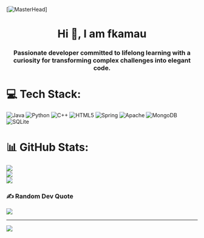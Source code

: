[![MasterHead](https://static.wixstatic.com/media/32ba91_e60a49c85b8f42cf8c884317ffc1f08d~mv2.gif)]
<h1 align="center">Hi 👋, I am fkamau</h1>
<h3 align="center">Passionate developer committed to lifelong learning with a curiosity for transforming complex challenges into elegant code.</h3>

# 💻 Tech Stack:
![Java](https://img.shields.io/badge/java-%23ED8B00.svg?style=plastic&logo=openjdk&logoColor=white) ![Python](https://img.shields.io/badge/python-3670A0?style=plastic&logo=python&logoColor=ffdd54) ![C++](https://img.shields.io/badge/c++-%2300599C.svg?style=plastic&logo=c%2B%2B&logoColor=white) ![HTML5](https://img.shields.io/badge/html5-%23E34F26.svg?style=plastic&logo=html5&logoColor=white) ![Spring](https://img.shields.io/badge/spring-%236DB33F.svg?style=plastic&logo=spring&logoColor=white) ![Apache](https://img.shields.io/badge/apache-%23D42029.svg?style=plastic&logo=apache&logoColor=white) ![MongoDB](https://img.shields.io/badge/MongoDB-%234ea94b.svg?style=plastic&logo=mongodb&logoColor=white) ![SQLite](https://img.shields.io/badge/sqlite-%2307405e.svg?style=plastic&logo=sqlite&logoColor=white)
# 📊 GitHub Stats:
![](https://github-readme-stats.vercel.app/api?username=fkamau1&theme=dark&hide_border=true&include_all_commits=true&count_private=true)<br/>
![](https://github-readme-streak-stats.herokuapp.com/?user=fkamau1&theme=dark&hide_border=true)<br/>
![](https://github-readme-stats.vercel.app/api/top-langs/?username=fkamau1&theme=dark&hide_border=true&include_all_commits=true&count_private=true&layout=compact)

### ✍️ Random Dev Quote
![](https://quotes-github-readme.vercel.app/api?type=horizontal&theme=radical)

---
[![](https://visitcount.itsvg.in/api?id=fkamau1&icon=0&color=0)](https://visitcount.itsvg.in)
